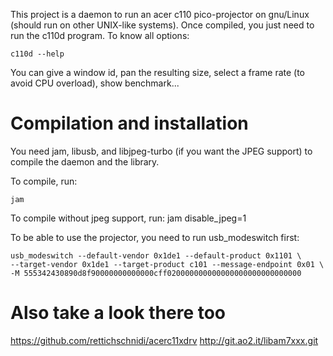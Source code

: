 This project is a daemon to run an acer c110 pico-projector on gnu/Linux (should run on other UNIX-like systems). Once compiled, you just need to run the c110d program. To know all options:

	c110d --help

You can give a window id, pan the resulting size, select a frame rate (to avoid CPU overload), show benchmark...


Compilation and installation
============================
You need jam, libusb, and libjpeg-turbo (if you want the JPEG support) to compile the daemon and the library.

To compile, run:

	jam

To compile without jpeg support, run:
	jam disable_jpeg=1

To be able to use the projector, you need to run usb\_modeswitch first:

	usb_modeswitch --default-vendor 0x1de1 --default-product 0x1101 \
	--target-vendor 0x1de1 --target-product c101 --message-endpoint 0x01 \
	-M 555342430890d8f90000000000000cff020000000000000000000000000000

Also take a look there too
==========================

https://github.com/rettichschnidi/acerc11xdrv
http://git.ao2.it/libam7xxx.git


